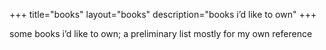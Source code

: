 +++
title="books"
layout="books"
description="books i’d like to own"
+++

some books i’d like to own; a preliminary list mostly for my own reference

